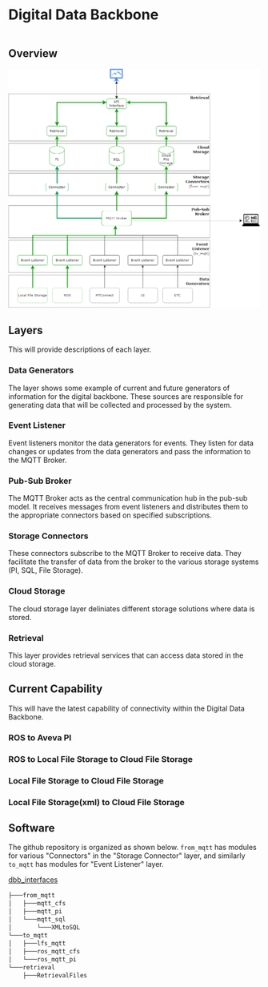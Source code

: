 # Digital Data Backbone

```{contents}
```
## Overview
![ddb](files/DigitalDataBackbone.png)

## Layers

This will provide descriptions of each layer.

### Data Generators
The layer shows some example of current and future generators of information for the digital backbone. These sources are responsible for generating data that will be collected and processed by the system.
### Event Listener
Event listeners monitor the data generators for events. They listen for data changes or updates from the data generators and pass the information to the MQTT Broker.
### Pub-Sub Broker
The MQTT Broker acts as the central communication hub in the pub-sub model. It receives messages from event listeners and distributes them to the appropriate connectors based on specified subscriptions.
### Storage Connectors
These connectors subscribe to the MQTT Broker to receive data. They facilitate the transfer of data from the broker to the various storage systems (PI, SQL, File Storage).
### Cloud Storage
The cloud storage layer deliniates different storage solutions where data is stored. 
### Retrieval
This layer provides retrieval services that can access data stored in the cloud storage.

## Current Capability
This will have the latest capability of connectivity within the Digital Data Backbone.

### ROS to Aveva PI
### ROS to Local File Storage to Cloud File Storage
### Local File Storage to Cloud File Storage
### Local File Storage(xml) to Cloud File Storage

## Software

The github repository is organized as shown below. `from_mqtt` has modules for various "Connectors" in the "Storage Connector" layer, and similarly `to_mqtt` has modules for "Event Listener" layer.

<a href="https://github.com/cmu-mfi/dbb_interfaces.git" class="inline-button"><i class="fab fa-github"></i>dbb_interfaces</a>

```
├───from_mqtt
│   ├───mqtt_cfs
│   ├───mqtt_pi
│   └───mqtt_sql
│       └───XMLtoSQL
└───to_mqtt
│   ├───lfs_mqtt
│   ├───ros_mqtt_cfs
│   └───ros_mqtt_pi
└───retrieval
    ├───RetrievalFiles
```
